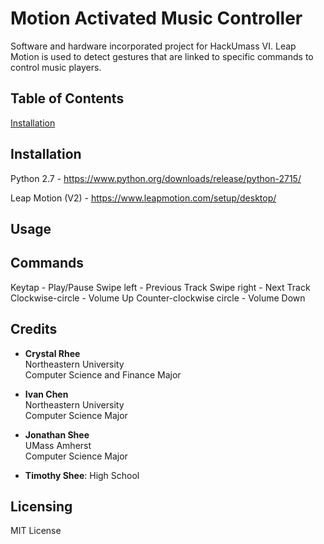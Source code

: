 # Motion Activated Music Controller
Software and hardware incorporated project for HackUmass VI. Leap Motion is used to detect gestures that are linked to specific commands to control music players.

## Table of Contents
[Installation](#installation)

## Installation
  Python 2.7  - https://www.python.org/downloads/release/python-2715/
  
  
  Leap Motion (V2) - https://www.leapmotion.com/setup/desktop/
## Usage
## Commands
Keytap - Play/Pause
Swipe left - Previous Track
Swipe right - Next Track
Clockwise-circle - Volume Up
Counter-clockwise circle - Volume Down
## Credits
- **Crystal Rhee**  
  Northeastern University  
  Computer Science and Finance Major  

- **Ivan Chen**  
  Northeastern University  
  Computer Science Major  

- **Jonathan Shee**  
  UMass Amherst  
  Computer Science Major  

- **Timothy Shee**:
  High School  
## Licensing
  MIT License
